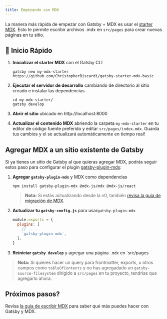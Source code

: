 ```yaml
---
title: Empezando con MDX
---
```


La manera más rápida de empezar con Gatsby + MDX es usar el [starter MDX](https://github.com/ChristopherBiscardi/gatsby-starter-mdx-basic). Esto te permite escribir archivos .mdx en `src/pages` para crear nuevas páginas en tu sitio.

## 🚀 Inicio Rápido

1. **Inicializar el starter MDX** con el Gatsby CLI

   ```shell
   gatsby new my-mdx-starter https://github.com/ChristopherBiscardi/gatsby-starter-mdx-basic
   ```

1. **Ejecutar el servidor de desarrollo** cambiando de directorio al sitio creado e instalar las dependencias

   ```shell
   cd my-mdx-starter/
   gatsby develop
   ```

1. **Abrir el sitio** ubicado en http://localhost:8000

1. **Actualizar el contenido MDX** abriendo la carpeta `my-mdx-starter`
   en tu editor de código fuente preferido y editar `src/pages/index.mdx`.
   Guarda tus cambios y el se actualizará automáticamente en tiempo real!

## Agregar MDX a un sitio existente de Gatsby

Si ya tienes un sitio de Gatsby al que quieras agregar MDX, podrás seguir estos paso para configurar el plugin [gatsby-plugin-mdx](/packages/gatsby-plugin-mdx/):

1. **Agregar `gatsby-plugin-mdx`** y MDX como dependencias

   ```shell
   npm install gatsby-plugin-mdx @mdx-js/mdx @mdx-js/react
   ```

   > **Nota:** Si estás actualizando desde la v0, también [revisa la guía de migración de MDX](https://mdxjs.com/migrating/v1).

1. **Actualizar tu `gatsby-config.js`** para usar`gatsby-plugin-mdx`

   ```javascript:title=gatsby-config.js
   module.exports = {
     plugins: [
       // ....
       `gatsby-plugin-mdx`,
     ],
   }
   ```

1. **Reiniciar `gatsby develop`** y agregar una página `.mdx` en `src/pages

> **Nota:** Si quieres hacer un query para frontmatter, exports, u otros campos como
> `tableOfContents` y no has agregadado un `gatsby-source-filesystem`
> dirigido a `src/pages` en tu proyecto, tendrías que agregarlo ahora.

## Próximos pasos?

Revisa [la guía de escribir MDX](/docs/mdx/writing-pages) para saber qué más puedes hacer con Gatsby y MDX.
